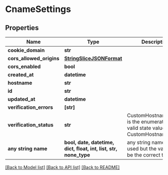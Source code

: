# CnameSettings


## Properties
Name | Type | Description | Notes
------------ | ------------- | ------------- | -------------
**cookie_domain** | **str** |  | [optional] 
**cors_allowed_origins** | [**StringSliceJSONFormat**](StringSliceJSONFormat.md) |  | [optional] 
**cors_enabled** | **bool** |  | [optional] 
**created_at** | **datetime** |  | [optional] 
**hostname** | **str** |  | [optional] 
**id** | **str** |  | [optional] 
**updated_at** | **datetime** |  | [optional] 
**verification_errors** | **[str]** |  | [optional] 
**verification_status** | **str** | CustomHostnameStatus is the enumeration of valid state values in the CustomHostnameSSL | [optional] 
**any string name** | **bool, date, datetime, dict, float, int, list, str, none_type** | any string name can be used but the value must be the correct type | [optional]

[[Back to Model list]](../README.md#documentation-for-models) [[Back to API list]](../README.md#documentation-for-api-endpoints) [[Back to README]](../README.md)


